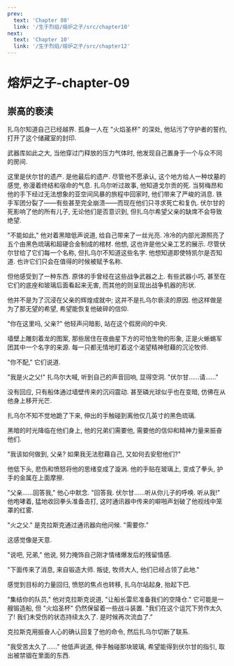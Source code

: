 ```yaml
---
prev:
  text: 'Chapter 08'
  link: '/生于烈焰/熔炉之子/src/chapter10'
next:
  text: 'Chapter 10'
  link: '/生于烈焰/熔炉之子/src/chapter12'
---
```


# 熔炉之子-chapter-09

## 崇高的亵渎

扎乌尔知道自己已经越界. 孤身一人在 "火焰圣杯" 的深处, 他玷污了守护者的誓约, 打开了这个储藏室的封印.

武器库如此之大, 当他穿过门释放的压力气体时, 他发现自己置身于一个与众不同的房间.

这里是伏尔甘的遗产. 是他最后的遗产. 尽管他不愿承认, 这个地方给人一种坟墓的感觉, 弥漫着终结和宿命的气息. 扎乌尔听过故事, 他知道戈尔贡的死. 当努梅昂和他的手下经过无法想象的亚空间风暴的旅程中回家时, 他们带来了严峻的消息. 铁手军团分裂了——有些甚至完全崩溃——而现在他们只寻求死亡和复仇. 伏尔甘的死影响了他的所有儿子, 无论他们是否意识到, 但扎乌尔希望父亲的缺席不会导致绝望.

"不能如此," 他对着黑暗低声说道, 给自己带来了一丝光亮. 冷冷的内部光源照亮了五个由黑色琉璃和超硬合金制成的棺材. 他想, 这也许是他父亲工艺的展示. 尽管伏尔甘给了它们每一个名称, 但扎乌尔不知道这些名字. 他想知道即使特凯尔是否知道. 也许它们只会在值得的时候被赋予名称.

但他感受到了一种东西. 原体的手曾经在这些战争武器之上. 有些武器小巧, 甚至在它们的底座和玻璃后面看起来无害, 而其他的则呈现出战争机器的形状.

他并不是为了沉浸在父亲的辉煌成就中; 这并不是扎乌尔亵渎的原因. 他这样做是为了那无望的希望, 希望能恢复他破碎的信仰.

"你在这里吗, 父亲?" 他轻声问暗影, 站在这个假房间的中央.

墙壁上雕刻着龙的图案, 那些居住在夜曲星下方的可怕生物的形象, 正是火蜥蜴军团其中一个名字的来源. 每一只都无情地盯着这个渴望精神慰藉的沉沦牧师.

"你不配," 它们说道.

"我是火之父!" 扎乌尔大喊, 听到自己的声音回响, 显得空洞. "伏尔甘……请……"

没有回应, 只有船体通过墙壁传来的沉闷震动. 甚至磷光球似乎也在变暗, 仿佛在从他身上移开光芒.

扎乌尔不知不觉地跪了下来, 伸出的手触碰到离他仅几英寸的黑色琉璃.

黑暗的时光降临在他们身上, 他的兄弟们需要他, 需要他的信仰和精神力量来振奋他们.

"我该如何做到, 父亲? 如果我无法慰藉自己, 又如何去安慰他们?"

他低下头, 悲伤和愤怒将他的思绪变成了漩涡. 他的手贴在玻璃上, 变成了拳头, 护手的金属在上面摩擦.

"父亲……回答我," 他心中默念. "回答我. 伏尔甘……听从你儿子的呼唤. 听从我!" 他咆哮着, 猛地收回拳头准备击打, 这时通讯器中传来的噼啪声划破了他视线中笼罩的红雾.

"火之父." 是克拉斯克通过通讯器向他问候. "需要你."

这感觉像是天意.

"说吧, 兄弟," 他说, 努力掩饰自己刚才情绪爆发后的残留情感.

"下面传来了消息, 来自锻造大师. 叛徒, 牧师大人, 他们已经占领了此地."

感觉到目标的力量回归, 愤怒的焦点也转移, 扎乌尔站起身, 抬起下巴.

"集结你的队员," 他对克拉斯克说道, "让船长雷尼准备我们的空降仓." 它可能是一艘锻造船, 但 "火焰圣杯" 仍然保留着一些战斗装置. "我们在这个诅咒下劳作太久了! 我们未受伤的状态持续太久了. 是时候再次流血了."

克拉斯克用振奋人心的确认回复了他的命令, 然后扎乌尔切断了联系.

"我受苦太久了……" 他低声说道, 伸手触碰那块玻璃, 希望能得到伏尔甘的指引, 取出被禁锢在里面的东西.
